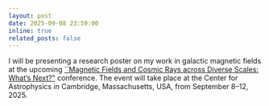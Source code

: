 ```yaml
---
layout: post
date: 2025-09-08 23:59:00
inline: true
related_posts: false
---
```


I will be presenting a research poster on my work in galactic magnetic fields at the upcoming [``Magnetic Fields and Cosmic Rays across Diverse Scales: What’s Next?"](https://cosmic-rays-magnetic-fields.sites.cfa.harvard.edu/overview) conference. The event will take place at the Center for Astrophysics in Cambridge, Massachusetts, USA, from September 8–12, 2025.
